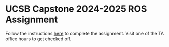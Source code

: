 # UCSB Capstone 2024-2025 ROS Assignment

Follow the instructions [here](https://docs.google.com/document/d/1BfZfhYPIBA-v65naAXELwY0tsuCZBGuDkl5kA8D6nBw/edit?usp=sharing0) to complete the assignment. Visit one of the TA office hours to get checked off.
